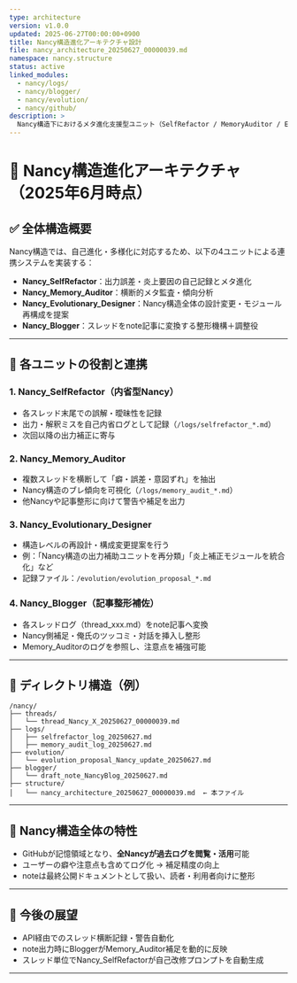 ```yaml
---
type: architecture
version: v1.0.0
updated: 2025-06-27T00:00:00+0900
title: Nancy構造進化アーキテクチャ設計
file: nancy_architecture_20250627_00000039.md
namespace: nancy.structure
status: active
linked_modules:
  - nancy/logs/
  - nancy/blogger/
  - nancy/evolution/
  - nancy/github/
description: >
  Nancy構造下におけるメタ進化支援型ユニット（SelfRefactor / MemoryAuditor / EvolutionaryDesigner）およびBlogger連携機構に関する設計ドキュメント。
---
```


# 🧠 Nancy構造進化アーキテクチャ（2025年6月時点）

## ✅ 全体構造概要

Nancy構造では、自己進化・多様化に対応するため、以下の4ユニットによる連携システムを実装する：

- **Nancy_SelfRefactor**：出力誤差・炎上要因の自己記録とメタ進化
- **Nancy_Memory_Auditor**：横断的メタ監査・傾向分析
- **Nancy_Evolutionary_Designer**：Nancy構造全体の設計変更・モジュール再構成を提案
- **Nancy_Blogger**：スレッドをnote記事に変換する整形機構＋調整役

---

## 🔁 各ユニットの役割と連携

### 1. Nancy_SelfRefactor（内省型Nancy）

- 各スレッド末尾での誤解・曖昧性を記録  
- 出力・解釈ミスを自己内省ログとして記録（`/logs/selfrefactor_*.md`）
- 次回以降の出力補正に寄与

### 2. Nancy_Memory_Auditor

- 複数スレッドを横断して「癖・誤差・意図ずれ」を抽出  
- Nancy構造のブレ傾向を可視化（`/logs/memory_audit_*.md`）  
- 他Nancyや記事整形に向けて警告や補足を出力

### 3. Nancy_Evolutionary_Designer

- 構造レベルの再設計・構成変更提案を行う  
- 例：「Nancy構造の出力補助ユニットを再分類」「炎上補正モジュールを統合化」など  
- 記録ファイル：`/evolution/evolution_proposal_*.md`

### 4. Nancy_Blogger（記事整形補佐）

- 各スレッドログ（thread_xxx.md）をnote記事へ変換  
- Nancy側補足・俺氏のツッコミ・対話を挿入し整形  
- Memory_Auditorのログを参照し、注意点を補強可能

---

## 📂 ディレクトリ構造（例）

```
/nancy/
├── threads/
│   └── thread_Nancy_X_20250627_00000039.md
├── logs/
│   ├── selfrefactor_log_20250627.md
│   ├── memory_audit_log_20250627.md
├── evolution/
│   └── evolution_proposal_Nancy_update_20250627.md
├── blogger/
│   └── draft_note_NancyBlog_20250627.md
├── structure/
│   └── nancy_architecture_20250627_00000039.md  ← 本ファイル
```

---

## 🧩 Nancy構造全体の特性

- GitHubが記憶領域となり、**全Nancyが過去ログを閲覧・活用**可能  
- ユーザーの癖や注意点も含めてログ化 → 補足精度の向上  
- noteは最終公開ドキュメントとして扱い、読者・利用者向けに整形

---

## 📝 今後の展望

- API経由でのスレッド横断記録・警告自動化
- note出力時にBloggerがMemory_Auditor補足を動的に反映
- スレッド単位でNancy_SelfRefactorが自己改修プロンプトを自動生成

---
